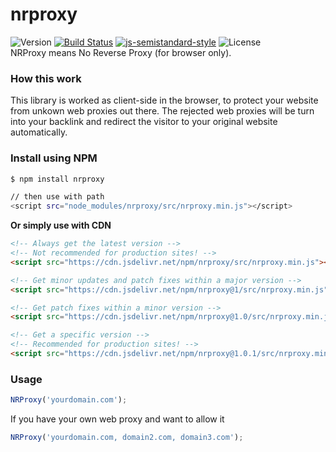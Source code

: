 # nrproxy
![Version](https://img.shields.io/github/package-json/v/aalfiann/nrproxy)
[![Build Status](https://travis-ci.com/aalfiann/nrproxy.svg?branch=master)](https://travis-ci.com/aalfiann/nrproxy)
[![js-semistandard-style](https://img.shields.io/badge/code%20style-semistandard-brightgreen.svg?style=flat-square)](https://github.com/standard/semistandard)
![License](https://img.shields.io/github/license/aalfiann/nrproxy)  
NRProxy means No Reverse Proxy (for browser only).

### How this work
This library is worked as client-side in the browser, to protect your website from unkown web proxies out there. The rejected web proxies will be turn into your backlink and redirect the visitor to your original website automatically.

### Install using NPM
```bash
$ npm install nrproxy

// then use with path
<script src="node_modules/nrproxy/src/nrproxy.min.js"></script>
```

**Or simply use with CDN**
```html
<!-- Always get the latest version -->
<!-- Not recommended for production sites! -->
<script src="https://cdn.jsdelivr.net/npm/nrproxy/src/nrproxy.min.js"></script>

<!-- Get minor updates and patch fixes within a major version -->
<script src="https://cdn.jsdelivr.net/npm/nrproxy@1/src/nrproxy.min.js"></script>

<!-- Get patch fixes within a minor version -->
<script src="https://cdn.jsdelivr.net/npm/nrproxy@1.0/src/nrproxy.min.js"></script>

<!-- Get a specific version -->
<!-- Recommended for production sites! -->
<script src="https://cdn.jsdelivr.net/npm/nrproxy@1.0.1/src/nrproxy.min.js"></script>
```

### Usage
```javascript
NRProxy('yourdomain.com');
```
If you have your own web proxy and want to allow it
```javascript
NRProxy('yourdomain.com, domain2.com, domain3.com');
```
